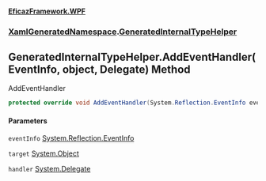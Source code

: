 #### [EficazFramework.WPF](EficazFrameworkWPF.md 'EficazFramework WPF')
### [XamlGeneratedNamespace](EficazFrameworkWPF.md#XamlGeneratedNamespace 'XamlGeneratedNamespace').[GeneratedInternalTypeHelper](XamlGeneratedNamespace/GeneratedInternalTypeHelper.md 'XamlGeneratedNamespace.GeneratedInternalTypeHelper')

## GeneratedInternalTypeHelper.AddEventHandler(EventInfo, object, Delegate) Method

AddEventHandler

```csharp
protected override void AddEventHandler(System.Reflection.EventInfo eventInfo, object target, System.Delegate handler);
```
#### Parameters

<a name='XamlGeneratedNamespace.GeneratedInternalTypeHelper.AddEventHandler(System.Reflection.EventInfo,object,System.Delegate).eventInfo'></a>

`eventInfo` [System.Reflection.EventInfo](https://docs.microsoft.com/en-us/dotnet/api/System.Reflection.EventInfo 'System.Reflection.EventInfo')

<a name='XamlGeneratedNamespace.GeneratedInternalTypeHelper.AddEventHandler(System.Reflection.EventInfo,object,System.Delegate).target'></a>

`target` [System.Object](https://docs.microsoft.com/en-us/dotnet/api/System.Object 'System.Object')

<a name='XamlGeneratedNamespace.GeneratedInternalTypeHelper.AddEventHandler(System.Reflection.EventInfo,object,System.Delegate).handler'></a>

`handler` [System.Delegate](https://docs.microsoft.com/en-us/dotnet/api/System.Delegate 'System.Delegate')